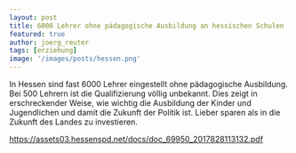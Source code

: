 ```yaml
---
layout: post
title: 6000 Lehrer ohne pädagogische Ausbildung an hessischen Schulen 
featured: true
author: joerg_reuter
tags: [erziehung]
image: '/images/posts/hessen.png'
---
```


In Hessen sind fast 6000 Lehrer eingestellt ohne pädagogische Ausbildung. Bei 500 Lehrern ist die Qualifizierung völlig unbekannt. Dies zeigt in erschreckender Weise, wie wichtig die Ausbildung der Kinder und Jugendlichen und damit die Zukunft der Politik ist. Lieber sparen als in die Zukunft des Landes zu investieren.

<https://assets03.hessenspd.net/docs/doc_69950_2017828113132.pdf>

